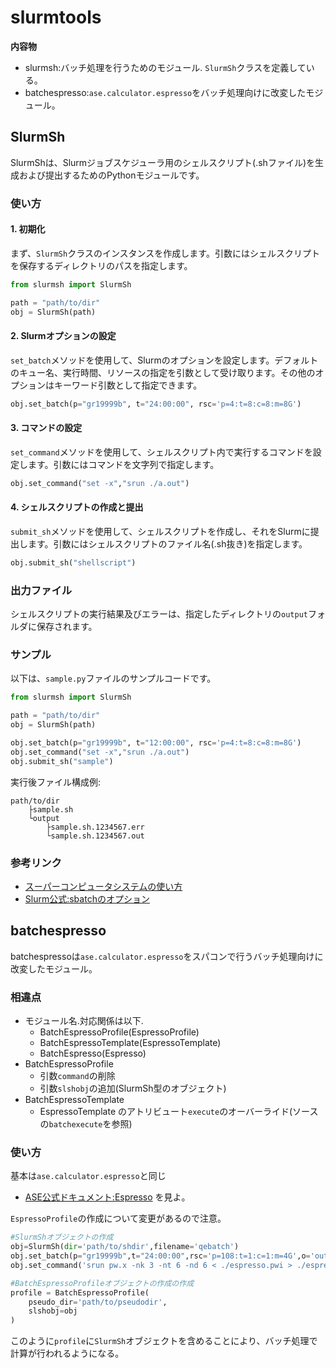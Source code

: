 # slurmtools
**内容物**

- slurmsh:バッチ処理を行うためのモジュール. `SlurmSh`クラスを定義している。
- batchespresso:`ase.calculator.espresso`をバッチ処理向けに改変したモジュール。

## SlurmSh

SlurmShは、Slurmジョブスケジューラ用のシェルスクリプト(.shファイル)を生成および提出するためのPythonモジュールです。

### 使い方

#### 1. 初期化

まず、`SlurmSh`クラスのインスタンスを作成します。引数にはシェルスクリプトを保存するディレクトリのパスを指定します。

```python
from slurmsh import SlurmSh

path = "path/to/dir"
obj = SlurmSh(path)
```

#### 2. Slurmオプションの設定

`set_batch`メソッドを使用して、Slurmのオプションを設定します。デフォルトのキュー名、実行時間、リソースの指定を引数として受け取ります。その他のオプションはキーワード引数として指定できます。

```python
obj.set_batch(p="gr19999b", t="24:00:00", rsc='p=4:t=8:c=8:m=8G')
```

#### 3. コマンドの設定

`set_command`メソッドを使用して、シェルスクリプト内で実行するコマンドを設定します。引数にはコマンドを文字列で指定します。

```python
obj.set_command("set -x","srun ./a.out")
```

#### 4. シェルスクリプトの作成と提出

`submit_sh`メソッドを使用して、シェルスクリプトを作成し、それをSlurmに提出します。引数にはシェルスクリプトのファイル名(.sh抜き)を指定します。

```python
obj.submit_sh("shellscript")
```

### 出力ファイル

シェルスクリプトの実行結果及びエラーは、指定したディレクトリの`output`フォルダに保存されます。



### サンプル

以下は、`sample.py`ファイルのサンプルコードです。

```python
from slurmsh import SlurmSh

path = "path/to/dir"
obj = SlurmSh(path)

obj.set_batch(p="gr19999b", t="12:00:00", rsc='p=4:t=8:c=8:m=8G')
obj.set_command("set -x","srun ./a.out")
obj.submit_sh("sample")
```

実行後ファイル構成例:
```
path/to/dir
    ├sample.sh
    └output
        ├sample.sh.1234567.err
        └sample.sh.1234567.out
```


### 参考リンク

- [スーパーコンピュータシステムの使い方](https://web.kudpc.kyoto-u.ac.jp/manual/ja/run/batch)
- [Slurm公式:sbatchのオプション](https://slurm.schedmd.com/sbatch.html)


## batchespresso

batchespressoは`ase.calculator.espresso`をスパコンで行うバッチ処理向けに改変したモジュール。

### 相違点
- モジュール名.対応関係は以下.
    - BatchEspressoProfile(EspressoProfile)
    - BatchEspressoTemplate(EspressoTemplate)
    - BatchEspresso(Espresso)
- BatchEspressoProfile
    - 引数`command`の削除
    - 引数`slshobj`の追加(SlurmSh型のオブジェクト)
- BatchEspressoTemplate
    - EspressoTemplate のアトリビュート`execute`のオーバーライド(ソースの`batchexecute`を参照)

### 使い方
基本は`ase.calculator.espresso`と同じ
- [ASE公式ドキュメント:Espresso](https://www.google.com/search?q=ase+qe&oq=ase+&gs_lcrp=EgZjaHJvbWUqDggBEEUYJxg7GIAEGIoFMgYIABBFGDsyDggBEEUYJxg7GIAEGIoFMg4IAhBFGCcYOxiABBiKBTIHCAMQABiABDIJCAQQABgEGIAEMgwIBRAAGAQYsQMYgAQyCQgGEAAYBBiABDIJCAcQABgEGIAEMgkICBAAGAQYgAQyCQgJEAAYBBiABNIBCTU1MTJqMGoxNagCCLACAQ&sourceid=chrome&ie=UTF-8) を見よ。

`EspressoProfile`の作成について変更があるので注意。

```python
#SlurmShオブジェクトの作成
obj=SlurmSh(dir='path/to/shdir',filename='qebatch')
obj.set_batch(p="gr19999b",t="24:00:00",rsc='p=108:t=1:c=1:m=4G',o='output/%x.%j.out',e='output/%x.%j.err')
obj.set_command('srun pw.x -nk 3 -nt 6 -nd 6 < ./espresso.pwi > ./espresso.pwo')

#BatchEspressoProfileオブジェクトの作成の作成
profile = BatchEspressoProfile(
    pseudo_dir='path/to/pseudodir',
    slshobj=obj
)
```

このように`profile`に`SlurmSh`オブジェクトを含めることにより、バッチ処理で計算が行われるようになる。